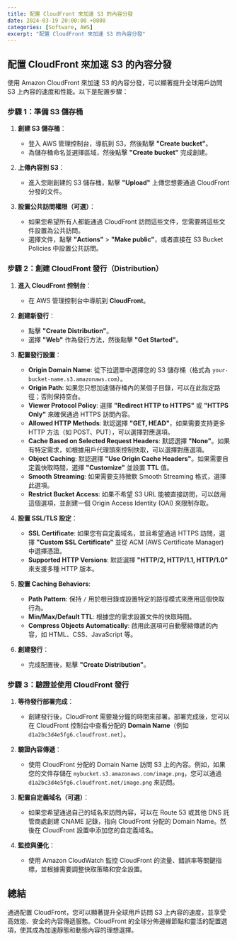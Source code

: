 ```yaml
---
title: 配置 CloudFront 來加速 S3 的內容分發
date: 2024-03-19 20:00:00 +0800
categories: [Software, AWS]
excerpt: "配置 CloudFront 來加速 S3 的內容分發"
---
```


## 配置 CloudFront 來加速 S3 的內容分發

使用 Amazon CloudFront 來加速 S3 的內容分發，可以顯著提升全球用戶訪問 S3 上內容的速度和性能。以下是配置步驟：

### **步驟 1：準備 S3 儲存桶**
1. **創建 S3 儲存桶**：
   - 登入 AWS 管理控制台，導航到 S3，然後點擊 **"Create bucket"**。
   - 為儲存桶命名並選擇區域，然後點擊 **"Create bucket"** 完成創建。

2. **上傳內容到 S3**：
   - 進入您剛創建的 S3 儲存桶，點擊 **"Upload"** 上傳您想要通過 CloudFront 分發的文件。

3. **設置公共訪問權限（可選）**：
   - 如果您希望所有人都能通過 CloudFront 訪問這些文件，您需要將這些文件設置為公共訪問。
   - 選擇文件，點擊 **"Actions"** > **"Make public"**，或者直接在 S3 Bucket Policies 中設置公共訪問。

### **步驟 2：創建 CloudFront 發行（Distribution）**
1. **進入 CloudFront 控制台**：
   - 在 AWS 管理控制台中導航到 **CloudFront**。

2. **創建新發行**：
   - 點擊 **"Create Distribution"**。
   - 選擇 **"Web"** 作為發行方法，然後點擊 **"Get Started"**。

3. **配置發行設置**：
   - **Origin Domain Name**: 從下拉選單中選擇您的 S3 儲存桶（格式為 `your-bucket-name.s3.amazonaws.com`）。
   - **Origin Path**: 如果您只想加速儲存桶內的某個子目錄，可以在此指定路徑；否則保持空白。
   - **Viewer Protocol Policy**: 選擇 **"Redirect HTTP to HTTPS"** 或 **"HTTPS Only"** 來確保通過 HTTPS 訪問內容。
   - **Allowed HTTP Methods**: 默認選擇 **"GET, HEAD"**，如果需要支持更多 HTTP 方法（如 POST、PUT），可以選擇對應選項。
   - **Cache Based on Selected Request Headers**: 默認選擇 **"None"**。如果有特定需求，如根據用戶代理頭來控制快取，可以選擇對應選項。
   - **Object Caching**: 默認選擇 **"Use Origin Cache Headers"**。如果需要自定義快取時間，選擇 **"Customize"** 並設置 **TTL** 值。
   - **Smooth Streaming**: 如果需要支持微軟 Smooth Streaming 格式，選擇此選項。
   - **Restrict Bucket Access**: 如果不希望 S3 URL 能被直接訪問，可以啟用這個選項，並創建一個 Origin Access Identity (OAI) 來限制存取。

4. **設置 SSL/TLS 設定**：
   - **SSL Certificate**: 如果您有自定義域名，並且希望通過 HTTPS 訪問，選擇 **"Custom SSL Certificate"** 並從 ACM (AWS Certificate Manager) 中選擇憑證。
   - **Supported HTTP Versions**: 默認選擇 **"HTTP/2, HTTP/1.1, HTTP/1.0"** 來支援多種 HTTP 版本。

5. **設置 Caching Behaviors**:
   - **Path Pattern**: 保持 `/` 用於根目錄或設置特定的路徑模式來應用這個快取行為。
   - **Min/Max/Default TTL**: 根據您的需求設置文件的快取時間。
   - **Compress Objects Automatically**: 啟用此選項可自動壓縮傳遞的內容，如 HTML、CSS、JavaScript 等。

6. **創建發行**：
   - 完成配置後，點擊 **"Create Distribution"**。

### **步驟 3：驗證並使用 CloudFront 發行**

1. **等待發行部署完成**：
   - 創建發行後，CloudFront 需要幾分鐘的時間來部署。部署完成後，您可以在 CloudFront 控制台中查看分配的 **Domain Name**（例如 `d1a2bc3d4e5fg6.cloudfront.net`）。

2. **驗證內容傳遞**：
   - 使用 CloudFront 分配的 Domain Name 訪問 S3 上的內容。例如，如果您的文件存儲在 `mybucket.s3.amazonaws.com/image.png`，您可以通過 `d1a2bc3d4e5fg6.cloudfront.net/image.png` 來訪問。

3. **配置自定義域名（可選）**：
   - 如果您希望通過自己的域名來訪問內容，可以在 Route 53 或其他 DNS 託管商處創建 CNAME 記錄，指向 CloudFront 分配的 Domain Name。然後在 CloudFront 設置中添加您的自定義域名。

4. **監控與優化**：
   - 使用 Amazon CloudWatch 監控 CloudFront 的流量、錯誤率等關鍵指標，並根據需要調整快取策略和安全設置。

## 總結

通過配置 CloudFront，您可以顯著提升全球用戶訪問 S3 上內容的速度，並享受高效能、安全的內容傳遞服務。CloudFront 的全球分佈邊緣節點和靈活的配置選項，使其成為加速靜態和動態內容的理想選擇。
